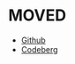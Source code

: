 <!--
SPDX-FileCopyrightText: 2022 Paul Schaub <vanitasvitae@fsfe.org>

SPDX-License-Identifier: Apache-2.0
-->
# MOVED
* [Github](https://github.com/pgpainless/sop-java/tree/master/sop-java-picocli)
* [Codeberg](https://codeberg.org/PGPainless/sop-java/src/branch/master/sop-java-picocli)
